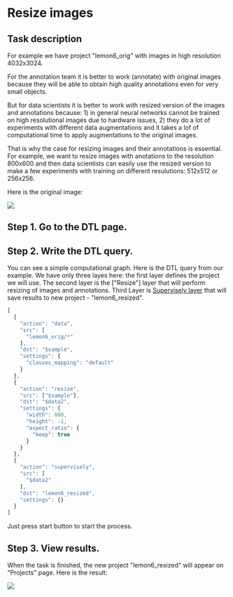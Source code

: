 # Resize images

## Task description

For example we have project "lemon6\_orig" with images in high resolution 4032x3024.

For the annotation team it is better to work \(annotate\) with original images because they will be able to obtain high quality annotations even for very small objects.

But for data scientists it is better to work with resized version of the images and annotations because: 1\) in general neural networks cannot be trained on high resolutional images due to hardware issues, 2\) they do a lot of experiments with different data augmentations and it takes a lof of computational time to apply augmentations to the original images.

That is why the case for resizing images and their annotations is essential. For example, we want to resize images with anotations to the resolution 800x600 and then data scientists can easily use the resized version to make a few experiments with training on different resulutions: 512x512 or 256x256.

Here is the original image:

![](../../../.gitbook/assets/01%20%281%29.jpg)

## Step 1. Go to the DTL page.

## Step 2. Write the DTL query.

You can see a simple computational graph. Here is the DTL query from our example. We have only three layes here: the first layer defines the project we will use. The second layer is the \["Resize"\] layer that will perform resizing of images and annotations. Third Layer is [Supervisely layer](https://github.com/TDionis/gitbook-test-2/tree/6674a9367498cf90a3f4b6119416152b98b80b92/export/supervisely/README.md) that will save results to new project - "lemon6\_resized".

```javascript
[
  {
    "action": "data",
    "src": [
      "lemon6_orig/*"
    ],
    "dst": "$sample",
    "settings": {
      "classes_mapping": "default"
    }
  },
  {
    "action": "resize",
    "src": ["$sample"],
    "dst": "$data2",
    "settings": {
      "width": 800,
      "height": -1,
      "aspect_ratio": {
        "keep": true
      }
    }
  },
  {
    "action": "supervisely",
    "src": [
      "$data2"
    ],
    "dst": "lemon6_resized",
    "settings": {}
  }
]
```

Just press start button to start the process.

## Step 3. View results.

When the task is finished, the new project "lemon6\_resized" will appear on "Projects" page. Here is the result:

![](../../../.gitbook/assets/04.jpg)

